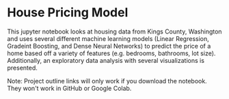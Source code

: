 # House Pricing Model
This jupyter notebook looks at housing data from Kings County, Washington and uses several different machine learning models (Linear Regression, Gradeint Boosting, and Dense Neural Networks) to predict the price of a home based off a variety of features (e.g. bedrooms, bathrooms, lot size). Additionally, an exploratory data analysis with several visualizations is presented.

Note: Project outline links will only work if you download the notebook. They won't work in GitHub or Google Colab.
